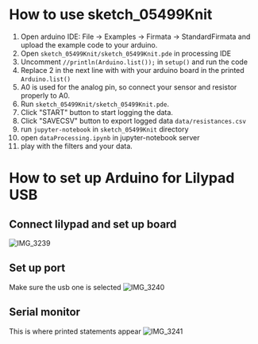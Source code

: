 # How to use sketch_05499Knit
1. Open arduino IDE: File -> Examples -> Firmata -> StandardFirmata and upload the example code to your arduino.
2. Open ``sketch_05499Knit/sketch_05499Knit.pde`` in processing IDE
3. Uncomment ``//println(Arduino.list());`` in ``setup()`` and run the code
4. Replace 2 in the next line with with your arduino board in the printed ``Arduino.list()``
5. A0 is used for the analog pin, so connect your sensor and resistor properly to A0.
6. Run ``sketch_05499Knit/sketch_05499Knit.pde``.
7. Click "START" button to start logging the data.
8. Click "SAVECSV" button to export logged data ``data/resistances.csv``
9. run ``jupyter-notebook`` in ``sketch_05499Knit`` directory
10. open ``dataProcessing.ipynb`` in jupyter-notebook server
11. play with the filters and your data.

# How to set up Arduino for Lilypad USB

## Connect lilypad and set up board 
![IMG_3239](https://user-images.githubusercontent.com/72460026/114313637-35655400-9ac5-11eb-9b05-33df43900e0c.jpg)

## Set up port
Make sure the usb one is selected
![IMG_3240](https://user-images.githubusercontent.com/72460026/114313643-3dbd8f00-9ac5-11eb-88e1-1e6f6f39bc64.jpg)

## Serial monitor
This is where printed statements appear
![IMG_3241](https://user-images.githubusercontent.com/72460026/114313685-7fe6d080-9ac5-11eb-8ccc-bd5e2826f006.jpg)
